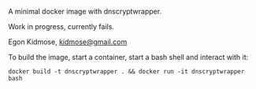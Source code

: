 A minimal docker image with dnscryptwrapper.

Work in progress, currently fails.

Egon Kidmose, kidmose@gmail.com

To build the image, start a container, start a bash shell and interact with it:

    docker build -t dnscryptwrapper . && docker run -it dnscryptwrapper bash
